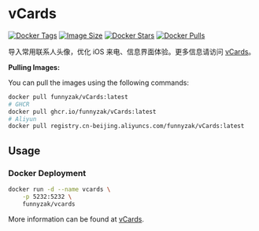 # vCards

[![Docker Tags](https://img.shields.io/docker/v/funnyzak/vCards?sort=semver&style=flat-square)](https://hub.docker.com/r/funnyzak/vCards/)
[![Image Size](https://img.shields.io/docker/image-size/funnyzak/vCards)](https://hub.docker.com/r/funnyzak/vCards/)
[![Docker Stars](https://img.shields.io/docker/stars/funnyzak/vCards.svg?style=flat-square)](https://hub.docker.com/r/funnyzak/vCards/)
[![Docker Pulls](https://img.shields.io/docker/pulls/funnyzak/vCards.svg?style=flat-square)](https://hub.docker.com/r/funnyzak/vCards/)

导入常用联系人头像，优化 iOS 来电、信息界面体验。更多信息请访问 [vCards](https://github.com/metowolf/vCards)。

**Pulling Images:**

You can pull the images using the following commands:

```bash
docker pull funnyzak/vCards:latest
# GHCR 
docker pull ghcr.io/funnyzak/vCards:latest
# Aliyun
docker pull registry.cn-beijing.aliyuncs.com/funnyzak/vCards:latest
```

## Usage

### Docker Deployment

```bash
docker run -d --name vcards \
    -p 5232:5232 \
    funnyzak/vcards
```

More information can be found at [vCards](https://github.com/metowolf/vCards).